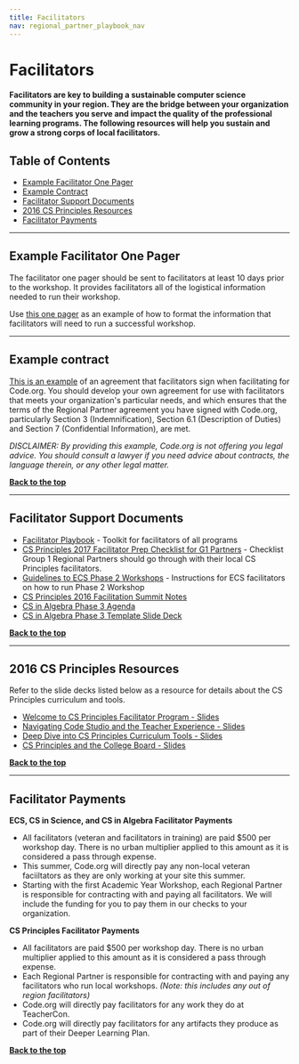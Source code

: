 ```yaml
---
title: Facilitators
nav: regional_partner_playbook_nav
---
```


<a id="top"></a>

# Facilitators


#### Facilitators are key to building a sustainable computer science community in your region. They are the bridge between your organization and the teachers you serve and impact the quality of the professional learning programs. The following resources will help you sustain and grow a strong corps of local facilitators.

## Table of Contents
- [Example Facilitator One Pager](#page)
- [Example Contract](#contract)
- [Facilitator Support Documents](#support)
- [2016 CS Principles Resources](#csp)
- [Facilitator Payments](#pay)


________________
<a id="page"></a>
## Example Facilitator One Pager
The facilitator one pager should be sent to facilitators at least 10 days prior to the workshop. It provides facilitators all of the logistical information needed to run their workshop.

Use <a href="/files/ExampleFacilitatorOnePager.pdf" target=_blank>this one pager</a> as an example of how to format the information that facilitators will need to run a successful workshop. 

________________
<a id="contract"></a>
## Example contract
[This is an example](/files/example-csp-facilitator-contract.pdf) of an agreement that facilitators sign when facilitating for Code.org. You should develop your own agreement for use with facilitators that meets your organization's particular needs, and which ensures that the terms of the Regional Partner agreement you have signed with Code.org, particularly Section 3 (Indemnification), Section 6.1 (Description of Duties) and Section 7 (Confidential Information), are met. 

*DISCLAIMER: By providing this example, Code.org is not offering you legal advice. You should consult a lawyer if you need advice about contracts, the language therein, or any other legal matter.*

[**Back to the top**](#top)
________________
<a id="support"></a>
## Facilitator Support Documents

- [Facilitator Playbook](https://docs.google.com/document/d/1d3wFP0K-Hd6CGTYgg17pI5TxzpmMUb_UlGiiC3JsvKg/edit) - Toolkit for facilitators of all programs
- [CS Principles 2017 Facilitator Prep Checklist for G1 Partners](https://docs.google.com/document/d/1WMTzTs7jKdvreLudVjHFUWwLRTdvsRHxn9riPDdJDvk/edit) - Checklist Group 1 Regional Partners should go through with their local CS Principles facilitators.
- [Guidelines to ECS Phase 2 Workshops](https://docs.google.com/document/d/1mFq3eC1tKpaC7fjd90Gy4NrGlrvGPRhqKfat-BSdLyc/edit) - Instructions for ECS facilitators on how to run Phase 2 Workshop
- [CS Principles 2016 Facilitation Summit Notes](https://docs.google.com/document/d/1QawlAmavjg1FU3xtjqQGBLaC3i5_iIxLYGS5bl5ubZA/view)
- [CS in Algebra Phase 3 Agenda](https://docs.google.com/document/d/1S-nexox0U80Pp8rRyfW-PkBCNkJ-vwckJVTqRmLo-Fc/edit#)
- [CS in Algebra Phase 3 Template Slide Deck](https://docs.google.com/presentation/d/1Jbf0VuTAJnzFgDRODVH9PyUy099w7Bl2l5oG8bzGb28/edit#slide=id.g13d52b2d7c_0_54)

[**Back to the top**](#top)
________________
<a id="csp"></a>

## 2016 CS Principles Resources

Refer to the slide decks listed below as a resource for details about the CS Principles curriculum and tools.

- [Welcome to CS Principles Facilitator Program - Slides](https://drive.google.com/open?id=1h5HcI4BKHLwWGYV1mcsV3HUWsb8YMwCcTIbqwI5yps8)
- [Navigating Code Studio and the Teacher Experience - Slides](https://drive.google.com/open?id=1QTo_BqHR1yXTqlwHHDXipnfDKEifdCGMFPHBcwa437k)<br/>
- [Deep Dive into CS Principles Curriculum Tools - Slides](https://drive.google.com/open?id=1941E16ptXwvgyHzJOW4_r6f4wnPAlUN9rk25dkHkJ38)<br/>
- [CS Principles and the College Board - Slides](https://drive.google.com/open?id=1z8G-J0aDZnAJSR2jA3JJrHJASUjPRdX8ItouG5OpwZE)<br/>


[**Back to the top**](#top)
________________
<a id="pay"></a>
## Facilitator Payments

**ECS, CS in Science, and CS in Algebra Facilitator Payments**

- All facilitators (veteran and facilitators in training) are paid $500 per workshop day. There is no urban multiplier applied to this amount as it is considered a pass through expense.
- This summer, Code.org will directly pay any non-local veteran faciiltators as they are only working at your site this summer.
- Starting with the first Academic Year Workshop, each Regional Partner is responsible for contracting with and paying all facilitators. We will include the funding for you to pay them in our checks to your organization.

**CS Principles Facilitator Payments**

- All facilitators are paid $500 per workshop day. There is no urban multiplier applied to this amount as it is considered a pass through expense.
- Each Regional Partner is responsible for contracting with and paying any facilitators who run local workshops. *(Note: this includes any out of region facilitators)*
- Code.org will directly pay facilitators for any work they do at TeacherCon.
- Code.org will directly pay facilitators for any artifacts they produce as part of their Deeper Learning Plan.


[**Back to the top**](#top)
